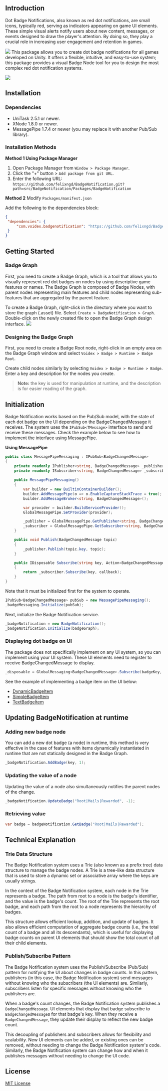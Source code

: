 ## Introduction

Dot Badge Notifications, also known as red dot notifications, are small icons, typically red, serving as indicators appearing on game UI elements. These simple visual alerts notify users about new content, messages, or events designed to draw the player's attention. By doing so, they play a crucial role in increasing user engagement and retention in games.

![](./imgs/in-game.jpg)
This package allows you to create dot badge notifications for all games developed on Unity. It offers a flexible, intuitive, and easy-to-use system; this package provides a visual Badge Node tool for you to design the most complex red dot notification systems.

![](./imgs/sample.gif)
## Installation

### Dependencies

- UniTask 2.5.1 or newer.
- XNode 1.8.0 or newer.
- MessagePipe 1.7.4 or newer (you may replace it with another Pub/Sub library).

### Installation Methods

**Method 1 Using Package Manager** 

1. Open Package Manager from `Window > Package Manager`.
2. Click the "+" button > `Add package from git URL`.
3. Enter the following URL:
   `https://github.com/felixngd/BadgeNotification.git?path=src/BadgeNotification/Packages/BadgeNotification`

**Method 2** Modify `Packages/manifest.json`

Add the following to the dependencies block:

```json
{
 "dependencies": {
     "com.voidex.badgenotification": "https://github.com/felixngd/BadgeNotification.git#0.2.0"
 }
}
```
## Getting Started

### Badge Graph


First, you need to create a Badge Graph, which is a tool that allows you to visually represent red dot badges on nodes by using descriptive game features or names. The Badge Graph is composed of Badge Nodes, with parent nodes representing main features and child nodes representing sub-features that are aggregated by the parent feature.

To create a Badge Graph, right-click in the directory where you want to store the graph (.asset) file. Select `Create > BadgeNotification > Graph`. Double-click on the newly created file to open the Badge Graph design interface.
![](./imgs/badge-graph.png)

### Designing the Badge Graph

First, you need to create a Badge Root node, right-click in an empty area on the Badge Graph window and select `Voidex > Badge > Runtime > Badge Root`.

Create child nodes similarly by selecting `Voidex > Badge > Runtime > Badge`. Enter a key and description for the nodes you create. 

> **Note:** the key is used for manipulation at runtime, and the description is for easier reading of the graph.

## Initialization

Badge Notification works based on the Pub/Sub model, with the state of each dot badge on the UI depending on the BadgeChangedMessage it receives. The system uses the `IPubSub<TMessage>` interface to send and receive these messages. Check the example below to see how to implement the interface using MessagePipe.

**Using MessagePipe**

```csharp
public class MessagePipeMessaging : IPubSub<BadgeChangedMessage>
{
    private readonly IPublisher<string, BadgeChangedMessage> _publisher;
    private readonly ISubscriber<string, BadgeChangedMessage> _subscriber;
    
    public MessagePipeMessaging()
    {
        var builder = new BuiltinContainerBuilder();
        builder.AddMessagePipe(o => o.EnableCaptureStackTrace = true);
        builder.AddMessageBroker<string, BadgeChangedMessage>();

        var provider = builder.BuildServiceProvider();
        GlobalMessagePipe.SetProvider(provider);

        _publisher = GlobalMessagePipe.GetPublisher<string, BadgeChangedMessage>();
        _subscriber = GlobalMessagePipe.GetSubscriber<string, BadgeChangedMessage>();
    }

    public void Publish(BadgeChangedMessage topic)
    {
        _publisher.Publish(topic.key, topic);
    }

    public IDisposable Subscribe(string key, Action<BadgeChangedMessage> callback)
    {
        return _subscriber.Subscribe(key, callback);
    }
}
```
Note that it must be initialized first for the system to operate.
```csharp
IPubSub<BadgeChangedMessage> pubSub = new MessagePipeMessaging();
_badgeMessaging.Initialize(pubSub);
```
Next, initialize the Badge Notification service.
```cs
_badgeNotification = new BadgeNotification();
_badgeNotification.Initialize(badgeGraph);
```
### Displaying dot badge on UI
The package does not specifically implement on any UI system, so you can implement using your UI system. These UI elements need to register to receive BadgeChangedMessage to display.
```cs
_disposable = GlobalMessaging<BadgeChangedMessage>.Subscribe(badgeKey, OnBadgeChanged);
```
See the example of implementing a badge item on the UI below: 
* [DynamicBadgeItem](https://github.com/felixngd/BadgeNotification/blob/master/Assets/BadgeNotification/Scripts/Concretes/DynamicBadgeItem.cs) 
* [SimpleBadgeItem](https://github.com/felixngd/BadgeNotification/blob/master/Assets/BadgeNotification/Scripts/Concretes/SimpleBadgeItem.cs) 
* [TextBadgeItem](https://github.com/felixngd/BadgeNotification/blob/master/Assets/BadgeNotification/Scripts/Concretes/TextBadgeItem.cs)

## Updating BadgeNotification at runtime
### Adding new badge node
You can add a new dot badge (a node) in runtime, this method is very effective in the case of features with items dynamically instantiated in runtime that are not statically designed in the Badge Graph.
```cs
_badgeNotification.AddBadge(key, 1);
```
### Updating the value of a node
Updating the value of a node also simultaneously notifies the parent nodes of the change.
```cs
_badgeNotification.UpdateBadge("Root|Mails|Rewarded", -1);
```
### Retrieving value
```cs
var badge = badgeNotification.GetBadge("Root|Mails|Rewarded");
```
## Technical Explanation

### Trie Data Structure

The Badge Notification system uses a Trie (also known as a prefix tree) data structure to manage the badge nodes. A Trie is a tree-like data structure that is used to store a dynamic set or associative array where the keys are usually strings.

In the context of the Badge Notification system, each node in the Trie represents a badge. The path from root to a node is the badge's identifier, and the value is the badge's count. The root of the Trie represents the root badge, and each path from the root to a node represents the hierarchy of badges.

This structure allows efficient lookup, addition, and update of badges. It also allows efficient computation of aggregate badge counts (i.e., the total count of a badge and all its descendants), which is useful for displaying badge counts on parent UI elements that should show the total count of all their child elements.

### Publish/Subscribe Pattern

The Badge Notification system uses the Publish/Subscribe (Pub/Sub) pattern for notifying the UI about changes in badge counts. In this pattern, publishers (in this case, the Badge Notification system) send messages without knowing who the subscribers (the UI elements) are. Similarly, subscribers listen for specific messages without knowing who the publishers are.

When a badge's count changes, the Badge Notification system publishes a `BadgeChangedMessage`. UI elements that display that badge subscribe to `BadgeChangedMessage`s for that badge's key. When they receive a `BadgeChangedMessage`, they update their display to reflect the new badge count.

This decoupling of publishers and subscribers allows for flexibility and scalability. New UI elements can be added, or existing ones can be removed, without needing to change the Badge Notification system's code. Similarly, the Badge Notification system can change how and when it publishes messages without needing to change the UI code.
## License
[MIT License](https://github.com/felixngd/BadgeNotification/blob/master/LICENSE)